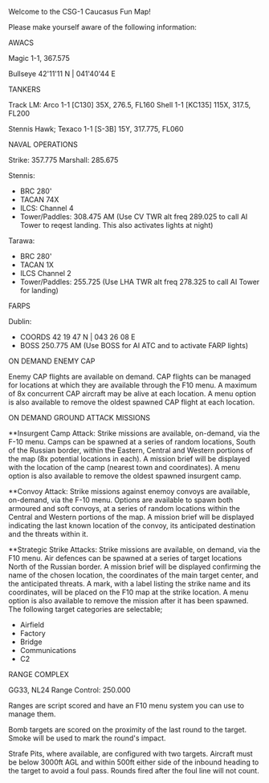 Welcome to the CSG-1 Caucasus Fun Map!


Please make yourself aware of the following information:


AWACS

Magic 1-1, 367.575

Bullseye 42'11'11 N | 041'40'44 E

TANKERS

Track LM:
Arco 1-1  [C130]  35X, 276.5, FL160
Shell 1-1 [KC135] 115X, 317.5, FL200

Stennis Hawk;
Texaco 1-1 [S-3B] 15Y, 317.775, FL060



NAVAL OPERATIONS

Strike: 357.775
Marshall: 285.675

Stennis:
- BRC 280'
- TACAN 74X 
- ILCS: Channel 4
- Tower/Paddles: 308.475 AM 
(Use CV TWR alt freq 289.025 to call AI Tower to reqest landing. This also activates lights at night)

Tarawa:
- BRC 280'
- TACAN 1X
- ILCS Channel 2
- Tower/Paddles: 255.725
(Use LHA TWR alt freq 278.325 to call AI Tower for landing)

FARPS

Dublin:
- COORDS 42 19 47 N | 043 26 08 E
- BOSS 250.775 AM
(Use BOSS for AI ATC and to activate FARP lights)

ON DEMAND ENEMY CAP

Enemy CAP flights are available on demand. CAP flights can be managed for locations at which they are available through the F10 menu. A maximum of 8x concurrent CAP aircraft may be alive at each location. A menu option is also available to remove the oldest spawned CAP flight at each location.


ON DEMAND GROUND ATTACK MISSIONS

**Insurgent Camp Attack:  Strike missions are available, on-demand, via the F-10 menu. Camps can be spawned at a series of random locations, South of the Russian border, within the Eastern, Central and Western portions of the map (8x potential locations in each). A mission brief will be displayed with the location of the camp (nearest town and coordinates). A menu option is also available to remove the oldest spawned insurgent camp.

**Convoy Attack: Strike missions against enemoy convoys are available, on-demand, via the F-10 menu. Options are available to spawn both armoured and soft convoys, at a series of random locations within the Central and Western portions of the map. A mission brief will be displayed indicating the last known location of the convoy, its anticipated destination and the threats within it.

**Strategic Strike Attacks: Strike missions are available, on demand, via the F10 menu. Air defences can be spawned at a series of target locations North of the Russian border. A mission brief will be displayed confirming the name of the chosen location, the coordinates of the main target center, and the anticipated threats. A mark, with a label listing the strike name and its coordinates, will be placed on the F10 map at the strike location. A menu option is also available to remove the mission after it has been spawned. The following target categories are selectable;

- Airfield
- Factory
- Bridge
- Communications
- C2

RANGE COMPLEX

GG33, NL24
Range Control: 250.000

Ranges are script scored and have an F10 menu system you can use to manage them.

Bomb targets are scored on the proximity of the last round to the target. Smoke will be used to mark the round's impact.

Strafe Pits, where available, are configured with two targets. Aircraft must be below 3000ft AGL and within 500ft either side of the inbound heading to the target to avoid a foul pass. Rounds fired after the foul line will not count.
